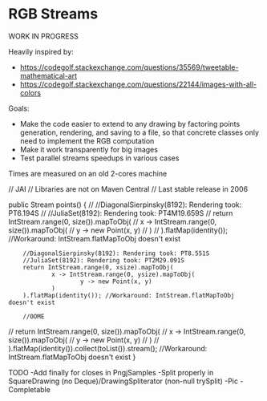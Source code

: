 # RGB Streams

WORK IN PROGRESS

 Heavily inspired by:
 * https://codegolf.stackexchange.com/questions/35569/tweetable-mathematical-art
 * https://codegolf.stackexchange.com/questions/22144/images-with-all-colors

Goals:
* Make the code easier to extend to any drawing by factoring points generation, rendering,
 and saving to a file, so that concrete classes only need to implement the RGB computation
* Make it work transparently for big images
* Test parallel streams speedups in various cases
 
Times are measured on an old 2-cores machine


//    JAI
//    Libraries are not on Maven Central
//    Last stable release in 2006


  public Stream<Point> points() {
//        //DiagonalSierpinsky(8192): Rendering took: PT6.194S
//        //JuliaSet(8192): Rendering took: PT4M19.659S
//        return IntStream.range(0, size()).mapToObj(
//                x -> IntStream.range(0, size()).mapToObj(
//                        y -> new Point(x, y)
//                )
//        ).flatMap(identity()); //Workaround: IntStream.flatMapToObj doesn't exist

        //DiagonalSierpinsky(8192): Rendering took: PT8.551S
        //JuliaSet(8192): Rendering took: PT2M29.091S
        return IntStream.range(0, xsize).mapToObj(
                x -> IntStream.range(0, ysize).mapToObj(
                        y -> new Point(x, y)
                )
        ).flatMap(identity()); //Workaround: IntStream.flatMapToObj doesn't exist

        //OOME
//        return IntStream.range(0, size()).mapToObj(
//                x -> IntStream.range(0, size()).mapToObj(
//                        y -> new Point(x, y)
//                )
//        ).flatMap(identity()).collect(toList()).stream(); //Workaround: IntStream.flatMapToObj doesn't exist
    }

TODO
 -Add finally for closes in PngjSamples
 -Split properly in SquareDrawing (no Deque)/DrawingSpliterator (non-null trySplit)
 -Pic
 -Completable